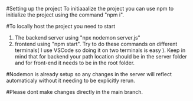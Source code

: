 #Setting up the project
To initiaaalize the project you can use npm to initialize the project using the command "npm i".

#To locally host the project you need to start
1. The backend server using "npx nodemon server.js"
2.  frontend using "npm start".
Try to do these commands on different terminals( I use VSCode so doing it on two terminals is easy ).
Keep in mind that for backend your path location should be in the server folder and for front-end it needs to be in the root folder.

#Nodemon is already setup so any changes in the server will reflect automaticaly without it needing to be explicitly rerun.

#Please dont make changes directly in the main branch.
